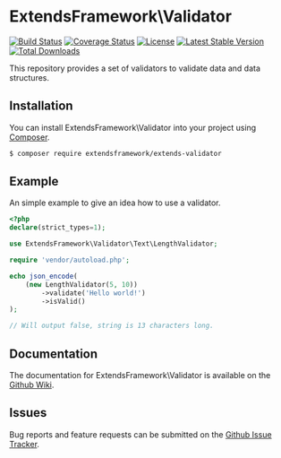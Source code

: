 # ExtendsFramework\Validator
[![Build Status](https://travis-ci.org/extendsframework/extends-validator.svg?branch=master)](https://travis-ci.org/extendsframework/extends-validator)
[![Coverage Status](https://coveralls.io/repos/github/extendsframework/extends-validator/badge.svg?branch=master)](https://coveralls.io/github/extendsframework/extends-validator?branch=master)
[![License](https://poser.pugx.org/extendsframework/extends-validator/license)](https://packagist.org/packages/extendsframework/extends-validator)
[![Latest Stable Version](https://poser.pugx.org/extendsframework/extends-validator/v/stable)](https://packagist.org/packages/extendsframework/extends-validator)
[![Total Downloads](https://poser.pugx.org/extendsframework/extends-validator/downloads)](https://packagist.org/packages/extendsframework/extends-validator)

This repository provides a set of validators to validate data and data structures.

## Installation

You can install ExtendsFramework\Validator into your project using [Composer](https://getcomposer.org).
 
```bash
$ composer require extendsframework/extends-validator
```

## Example

An simple example to give an idea how to use a validator.

```php
<?php
declare(strict_types=1);

use ExtendsFramework\Validator\Text\LengthValidator;

require 'vendor/autoload.php';

echo json_encode(
    (new LengthValidator(5, 10))
        ->validate('Hello world!')
        ->isValid()
);

// Will output false, string is 13 characters long.
```

## Documentation

The documentation for ExtendsFramework\Validator is available on the
[Github Wiki](https://github.com/extendsframework/extends-validator/wiki).

## Issues

Bug reports and feature requests can be submitted on the
[Github Issue Tracker](https://github.com/extendsframework/extends-validator/issues).
